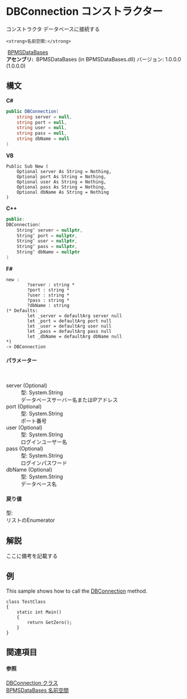 # DBConnection コンストラクター 
 

コンストラクタ データベースに接続する


    <strong>名前空間:</strong>
&nbsp;<a href="65592506-413d-db80-e665-5011f15fa9cc">BPMSDataBases</a><br /><strong>アセンブリ:</strong>
&nbsp;BPMSDataBases (in BPMSDataBases.dll) バージョン: 1.0.0.0 (1.0.0.0)

## 構文

**C#**<br />
``` C#
public DBConnection(
	string server = null,
	string port = null,
	string user = null,
	string pass = null,
	string dbName = null
)
```

**VB**<br />
``` VB
Public Sub New ( 
	Optional server As String = Nothing,
	Optional port As String = Nothing,
	Optional user As String = Nothing,
	Optional pass As String = Nothing,
	Optional dbName As String = Nothing
)
```

**C++**<br />
``` C++
public:
DBConnection(
	String^ server = nullptr, 
	String^ port = nullptr, 
	String^ user = nullptr, 
	String^ pass = nullptr, 
	String^ dbName = nullptr
)
```

**F#**<br />
``` F#
new : 
        ?server : string * 
        ?port : string * 
        ?user : string * 
        ?pass : string * 
        ?dbName : string 
(* Defaults:
        let _server = defaultArg server null
        let _port = defaultArg port null
        let _user = defaultArg user null
        let _pass = defaultArg pass null
        let _dbName = defaultArg dbName null
*)
-> DBConnection
```


#### パラメーター
&nbsp;<dl><dt>server (Optional)</dt><dd>型: System.String<br />データベースサーバー名またはIPアドレス</dd><dt>port (Optional)</dt><dd>型: System.String<br />ポート番号</dd><dt>user (Optional)</dt><dd>型: System.String<br />ログインユーザー名</dd><dt>pass (Optional)</dt><dd>型: System.String<br />ログインパスワード</dd><dt>dbName (Optional)</dt><dd>型: System.String<br />データベース名</dd></dl>

#### 戻り値
型: <br />リストのEnumerator

## 解説
ここに備考を記載する

## 例
This sample shows how to call the <a href="043d2f9f-766e-9639-2dbb-286e11ccd96c">DBConnection</a> method. 
```
class TestClass 
{
    static int Main() 
    {
        return GetZero();
    }
}
```


## 関連項目


#### 参照
<a href="043d2f9f-766e-9639-2dbb-286e11ccd96c">DBConnection クラス</a><br /><a href="65592506-413d-db80-e665-5011f15fa9cc">BPMSDataBases 名前空間</a><br />